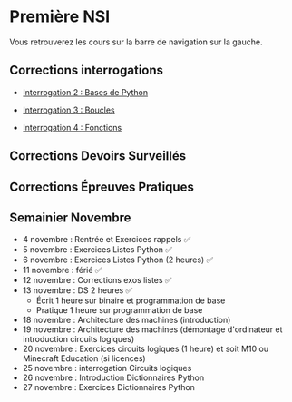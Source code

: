 # Première NSI

Vous retrouverez les cours sur la barre de navigation sur la gauche.

## Corrections interrogations

- [Interrogation 2 : Bases de Python](./Corrections/trimestre_1/correction_interro_2.md)  

- [Interrogation 3 : Boucles](./Corrections/trimestre_1/correction_interro_3.md)  

- [Interrogation 4 : Fonctions](./Corrections/trimestre_1/correction_interro_4.md)

## Corrections Devoirs Surveillés

## Corrections Épreuves Pratiques

## Semainier Novembre

- 4 novembre : Rentrée et Exercices rappels ✅
- 5 novembre : Exercices Listes Python ✅
- 6 novembre : Exercices Listes Python (2 heures) ✅
- 11 novembre : férié ✅
- 12 novembre : Corrections exos listes ✅
- 13 novembre : DS 2 heures ✅
  * Écrit 1 heure sur binaire et programmation de base
  * Pratique 1 heure sur programmation de base
- 18 novembre : Architecture des machines (introduction)
- 19 novembre : Architecture des machines (démontage d'ordinateur et introduction circuits logiques)
- 20 novembre : Exercices circuits logiques (1 heure) et soit M10 ou Minecraft Education (si licences)
- 25 novembre : interrogation Circuits logiques
- 26 novembre : Introduction Dictionnaires Python
- 27 novembre : Exercices Dictionnaires Python
